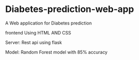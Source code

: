 # Diabetes-prediction-web-app

A Web application for Diabetes prediction 

frontend Using HTML AND CSS

Server: Rest api using flask

Model: Random Forest model with 85% accuracy

